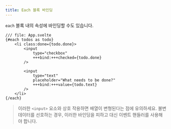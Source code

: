 ```yaml
---
title: Each 블록 바인딩
---
```


`each` 블록 내의 속성에 바인딩할 수도 있습니다.

```svelte
/// file: App.svelte
{#each todos as todo}
	<li class:done={todo.done}>
		<input
			type="checkbox"
			+++bind:+++checked={todo.done}
		/>

		<input
			type="text"
			placeholder="What needs to be done?"
			+++bind:+++value={todo.text}
		/>
	</li>
{/each}
```

> 이러한 `<input>` 요소와 상호 작용하면 배열이 변형된다는 점에 유의하세요. 불변 데이터를 선호하는 경우, 이러한 바인딩을 피하고 대신 이벤트 핸들러를 사용해야 합니다.
